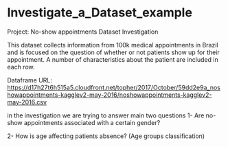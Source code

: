 # Investigate_a_Dataset_example

Project: No-show appointments Dataset Investigation

This dataset collects information from 100k medical appointments in Brazil and is focused on the question of whether or not patients show up for their appointment. A number of characteristics about the patient are included in each row.

Dataframe URL: https://d17h27t6h515a5.cloudfront.net/topher/2017/October/59dd2e9a_noshowappointments-kagglev2-may-2016/noshowappointments-kagglev2-may-2016.csv

in the  investigation we are trying to answer main two questions
1- Are no-show appointments associated with a certain gender?

2- How is age affecting patients absence? (Age groups classification)
